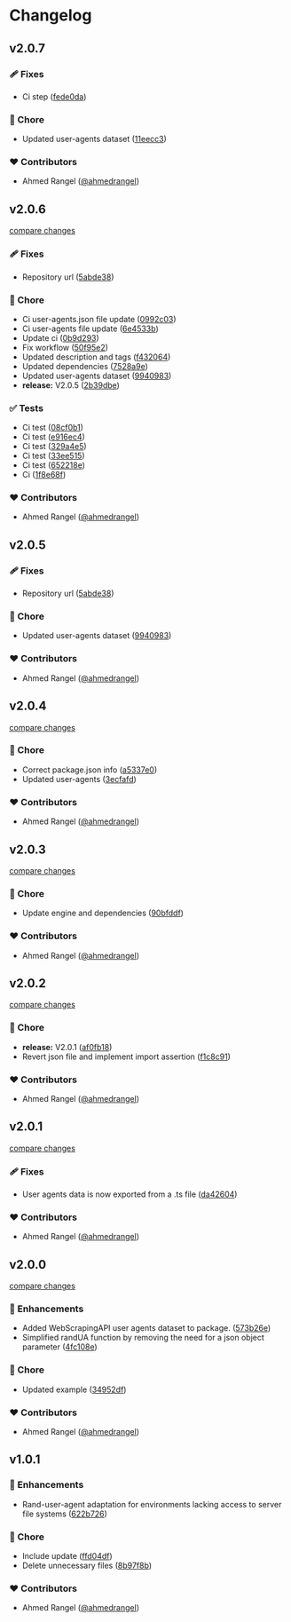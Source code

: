 # Changelog


## v2.0.7


### 🩹 Fixes

- Ci step ([fede0da](https://github.com/ahmedrangel/rand-user-agent/commit/fede0da))

### 🏡 Chore

- Updated user-agents dataset ([11eecc3](https://github.com/ahmedrangel/rand-user-agent/commit/11eecc3))

### ❤️ Contributors

- Ahmed Rangel ([@ahmedrangel](http://github.com/ahmedrangel))

## v2.0.6

[compare changes](https://github.com/ahmedrangel/rand-user-agent/compare/v2.0.4...v2.0.6)

### 🩹 Fixes

- Repository url ([5abde38](https://github.com/ahmedrangel/rand-user-agent/commit/5abde38))

### 🏡 Chore

- Ci user-agents.json file update ([0992c03](https://github.com/ahmedrangel/rand-user-agent/commit/0992c03))
- Ci user-agents file update ([6e4533b](https://github.com/ahmedrangel/rand-user-agent/commit/6e4533b))
- Update ci ([0b9d293](https://github.com/ahmedrangel/rand-user-agent/commit/0b9d293))
- Fix workflow ([50f95e2](https://github.com/ahmedrangel/rand-user-agent/commit/50f95e2))
- Updated description and tags ([f432064](https://github.com/ahmedrangel/rand-user-agent/commit/f432064))
- Updated dependencies ([7528a9e](https://github.com/ahmedrangel/rand-user-agent/commit/7528a9e))
- Updated user-agents dataset ([9940983](https://github.com/ahmedrangel/rand-user-agent/commit/9940983))
- **release:** V2.0.5 ([2b39dbe](https://github.com/ahmedrangel/rand-user-agent/commit/2b39dbe))

### ✅ Tests

- Ci test ([08cf0b1](https://github.com/ahmedrangel/rand-user-agent/commit/08cf0b1))
- Ci test ([e916ec4](https://github.com/ahmedrangel/rand-user-agent/commit/e916ec4))
- Ci test ([329a4e5](https://github.com/ahmedrangel/rand-user-agent/commit/329a4e5))
- Ci test ([33ee515](https://github.com/ahmedrangel/rand-user-agent/commit/33ee515))
- Ci test ([652218e](https://github.com/ahmedrangel/rand-user-agent/commit/652218e))
- Ci ([1f8e68f](https://github.com/ahmedrangel/rand-user-agent/commit/1f8e68f))

### ❤️ Contributors

- Ahmed Rangel ([@ahmedrangel](http://github.com/ahmedrangel))

## v2.0.5


### 🩹 Fixes

- Repository url ([5abde38](https://github.com/ahmedrangel/rand-user-agent/commit/5abde38))

### 🏡 Chore

- Updated user-agents dataset ([9940983](https://github.com/ahmedrangel/rand-user-agent/commit/9940983))

### ❤️ Contributors

- Ahmed Rangel ([@ahmedrangel](http://github.com/ahmedrangel))

## v2.0.4

[compare changes](https://github.com/ahmedrangel/rand-user-agent/compare/v2.0.3...v2.0.4)

### 🏡 Chore

- Correct package.json info ([a5337e0](https://github.com/ahmedrangel/rand-user-agent/commit/a5337e0))
- Updated user-agents ([3ecfafd](https://github.com/ahmedrangel/rand-user-agent/commit/3ecfafd))

### ❤️ Contributors

- Ahmed Rangel ([@ahmedrangel](http://github.com/ahmedrangel))

## v2.0.3

[compare changes](https://github.com/ahmedrangel/rand-user-agent/compare/v2.0.2...v2.0.3)

### 🏡 Chore

- Update engine and dependencies ([90bfddf](https://github.com/ahmedrangel/rand-user-agent/commit/90bfddf))

### ❤️ Contributors

- Ahmed Rangel ([@ahmedrangel](http://github.com/ahmedrangel))

## v2.0.2

[compare changes](https://github.com/ahmedrangel/rand-user-agent/compare/v2.0.1...v2.0.2)

### 🏡 Chore

- **release:** V2.0.1 ([af0fb18](https://github.com/ahmedrangel/rand-user-agent/commit/af0fb18))
- Revert json file and implement import assertion ([f1c8c91](https://github.com/ahmedrangel/rand-user-agent/commit/f1c8c91))

### ❤️ Contributors

- Ahmed Rangel ([@ahmedrangel](http://github.com/ahmedrangel))

## v2.0.1

[compare changes](https://github.com/ahmedrangel/rand-user-agent/compare/v2.0.0...v2.0.1)

### 🩹 Fixes

- User agents data is now exported from a .ts file ([da42604](https://github.com/ahmedrangel/rand-user-agent/commit/da42604))

### ❤️ Contributors

- Ahmed Rangel ([@ahmedrangel](http://github.com/ahmedrangel))

## v2.0.0

[compare changes](https://github.com/ahmedrangel/rand-user-agent/compare/v1.0.1...v2.0.0)

### 🚀 Enhancements

- Added WebScrapingAPI user agents dataset to package. ([573b26e](https://github.com/ahmedrangel/rand-user-agent/commit/573b26e))
- Simplified randUA function by removing the need for a json object parameter ([4fc108e](https://github.com/ahmedrangel/rand-user-agent/commit/4fc108e))

### 🏡 Chore

- Updated example ([34952df](https://github.com/ahmedrangel/rand-user-agent/commit/34952df))

### ❤️ Contributors

- Ahmed Rangel ([@ahmedrangel](http://github.com/ahmedrangel))

## v1.0.1


### 🚀 Enhancements

- Rand-user-agent adaptation for environments lacking access to server file systems ([622b726](https://github.com/ahmedrangel/rand-user-agent/commit/622b726))

### 🏡 Chore

- Include update ([ffd04df](https://github.com/ahmedrangel/rand-user-agent/commit/ffd04df))
- Delete unnecessary files ([8b97f8b](https://github.com/ahmedrangel/rand-user-agent/commit/8b97f8b))

### ❤️ Contributors

- Ahmed Rangel ([@ahmedrangel](http://github.com/ahmedrangel))

